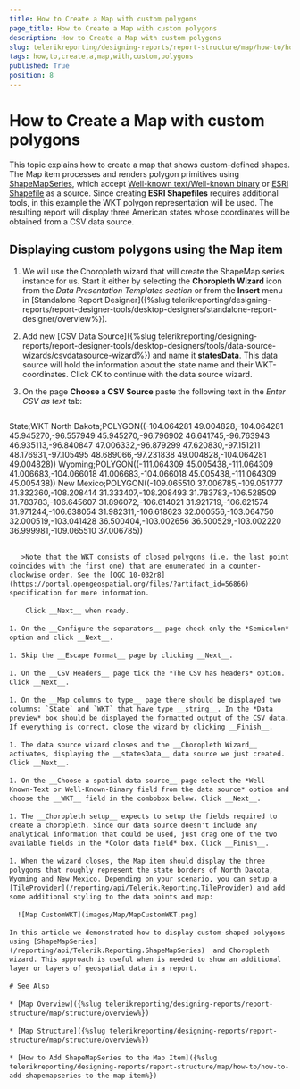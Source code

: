 ```yaml
---
title: How to Create a Map with custom polygons
page_title: How to Create a Map with custom polygons 
description: How to Create a Map with custom polygons
slug: telerikreporting/designing-reports/report-structure/map/how-to/how-to-create-a-map-with-custom-polygons
tags: how,to,create,a,map,with,custom,polygons
published: True
position: 8
---
```


# How to Create a Map with custom polygons

This topic explains how to create a map that shows custom-defined shapes. The Map item processes and renders polygon primitives using [ShapeMapSeries](/reporting/api/Telerik.Reporting.ShapeMapSeries), which accept [Well-known text/Well-known binary](http://en.wikipedia.org/wiki/Well-known_text) or [ESRI Shapefile](http://en.wikipedia.org/wiki/Shapefile) as a source. Since creating __ESRI Shapefiles__ requires additional tools, in this example the WKT polygon representation will be used. The resulting report will display three American states whose coordinates will be obtained from a CSV data source. 

## Displaying custom polygons using the Map item

1. We will use the Choropleth wizard that will create the ShapeMap series instance for us. Start it either by selecting the __Choropleth Wizard__ icon from the *Data Presentation Templates section* or from the __Insert__ menu in [Standalone Report Designer]({%slug telerikreporting/designing-reports/report-designer-tools/desktop-designers/standalone-report-designer/overview%}). 

1. Add new [CSV Data Source]({%slug telerikreporting/designing-reports/report-designer-tools/desktop-designers/tools/data-source-wizards/csvdatasource-wizard%}) and name it __statesData__. This data source will hold the information about the state name and their WKT-coordinates. Click OK to continue with the data source wizard. 

1. On the page __Choose a CSV Source__ paste the following text in the *Enter CSV as text* tab: 
   
   ````   
State;WKT
North Dakota;POLYGON((-104.064281 49.004828,-104.064281 45.945270,-96.557949 45.945270,-96.796902 46.641745,-96.763943 46.935113,-96.840847 47.006332,-96.879299 47.620830,-97.151211 48.176931,-97.105495 48.689066,-97.231838 49.004828,-104.064281 49.004828))
Wyoming;POLYGON((-111.064309 45.005438,-111.064309 41.006683,-104.066018 41.006683,-104.066018 45.005438,-111.064309 45.005438))
New Mexico;POLYGON((-109.065510 37.006785,-109.051777 31.332360,-108.208414 31.333407,-108.208493 31.783783,-106.528509 31.783783,-106.645607 31.896072,-106.614021 31.921719,-106.621574 31.971244,-106.638054 31.982311,-106.618623 32.000556,-103.064750 32.000519,-103.041428 36.500404,-103.002656 36.500529,-103.002220 36.999981,-109.065510 37.006785))
````          

   >Note that the WKT consists of closed polygons (i.e. the last point coincides with the first one) that are enumerated in a counter-clockwise order. See the [OGC 10-032r8](https://portal.opengeospatial.org/files/?artifact_id=56866) specification for more information. 

    Click __Next__ when ready. 

1. On the __Configure the separators__ page check only the *Semicolon* option and click __Next__. 

1. Skip the __Escape Format__ page by clicking __Next__. 

1. On the __CSV Headers__ page tick the *The CSV has headers* option. Click __Next__. 

1. On the __Map columns to type__ page there should be displayed two columns: `State` and `WKT` that have type __string__. In the *Data preview* box should be displayed the formatted output of the CSV data. If everything is correct, close the wizard by clicking __Finish__. 

1. The data source wizard closes and the __Choropleth Wizard__ activates, displaying the __statesData__ data source we just created. Click __Next__. 

1. On the __Choose a spatial data source__ page select the *Well-Known-Text or Well-Known-Binary field from the data source* option and choose the __WKT__ field in the combobox below. Click __Next__. 

1. The __Choropleth setup__ expects to setup the fields required to create a choropleth. Since our data source doesn't include any analytical information that could be used, just drag one of the two available fields in the *Color data field* box. Click __Finish__. 

1. When the wizard closes, the Map item should display the three polygons that roughly represent the state borders of North Dakota, Wyoming and New Mexico. Depending on your scenario, you can setup a [TileProvider](/reporting/api/Telerik.Reporting.TileProvider) and add some additional styling to the data points and map: 

  ![Map CustomWKT](images/Map/MapCustomWKT.png)

In this article we demonstrated how to display custom-shaped polygons using [ShapeMapSeries](/reporting/api/Telerik.Reporting.ShapeMapSeries)  and Choropleth wizard. This approach is useful when is needed to show an additional layer or layers of geospatial data in a report. 

# See Also

* [Map Overview]({%slug telerikreporting/designing-reports/report-structure/map/structure/overview%})

* [Map Structure]({%slug telerikreporting/designing-reports/report-structure/map/structure/overview%})

* [How to Add ShapeMapSeries to the Map Item]({%slug telerikreporting/designing-reports/report-structure/map/how-to/how-to-add-shapemapseries-to-the-map-item%})
